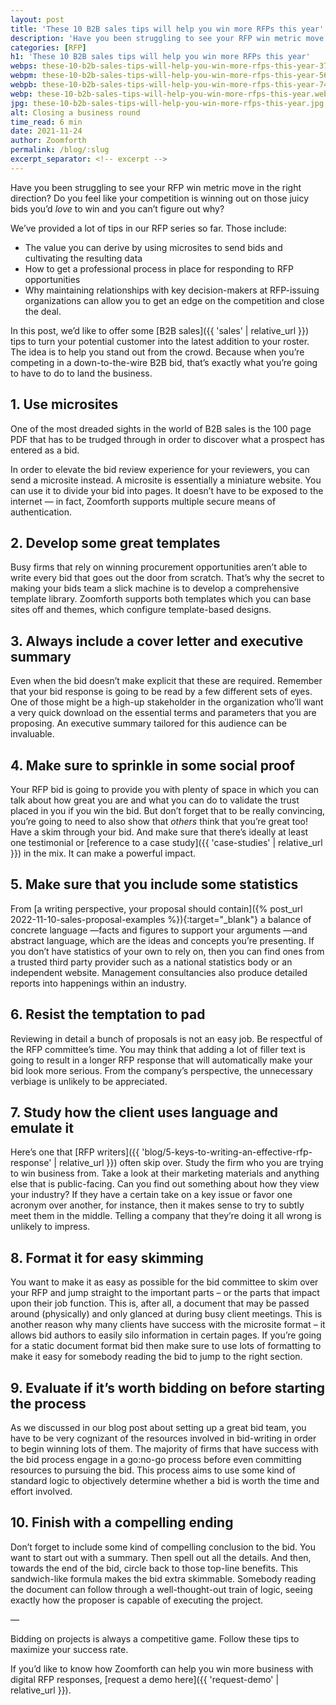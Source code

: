 ```yaml
---
layout: post
title: 'These 10 B2B sales tips will help you win more RFPs this year'
description: 'Have you been struggling to see your RFP win metric move in the right direction? Do you feel like your competition is winning out on those juicy bids you’d love to win and you can’t figure out why?'
categories: [RFP]
h1: 'These 10 B2B sales tips will help you win more RFPs this year'
webps: these-10-b2b-sales-tips-will-help-you-win-more-rfps-this-year-376.webp
webpm: these-10-b2b-sales-tips-will-help-you-win-more-rfps-this-year-564.webp
webpb: these-10-b2b-sales-tips-will-help-you-win-more-rfps-this-year-744.webp
webp: these-10-b2b-sales-tips-will-help-you-win-more-rfps-this-year.webp
jpg: these-10-b2b-sales-tips-will-help-you-win-more-rfps-this-year.jpg
alt: Closing a business round
time_read: 6 min
date: 2021-11-24
author: Zoomforth
permalink: /blog/:slug
excerpt_separator: <!-- excerpt -->
---
```

Have you been struggling to see your RFP win metric move in the right direction? Do you feel like your competition is winning out on those juicy bids you’d *love* to win and you can’t figure out why?
<!-- excerpt -->

We’ve provided a lot of tips in our RFP series so far. Those include:

* The value you can derive by using microsites to send bids and cultivating the resulting data
* How to get a professional process in place for responding to RFP opportunities
* Why maintaining relationships with key decision-makers at RFP-issuing organizations can allow you to get an edge on the competition and close the deal.

In this post, we’d like to offer some [B2B sales]({{ 'sales' | relative_url }}) tips to turn your potential customer into the latest addition to your roster. The idea is to help you stand out from the crowd. Because when you’re competing in a down-to-the-wire B2B bid, that’s exactly what you’re going to have to do to land the business.

## 1. Use microsites

One of the most dreaded sights in the world of B2B sales is the 100 page PDF that has to be trudged through in order to discover what a prospect has entered as a bid.

In order to elevate the bid review experience for your reviewers, you can send a microsite instead. A microsite is essentially a miniature website.  You can use it to divide your bid into pages. It doesn’t have to be exposed to the internet — in fact, Zoomforth supports multiple secure means of authentication.

## 2. Develop some great templates

Busy firms that rely on winning procurement opportunities aren’t able to write every bid that goes out the door from scratch. That’s why the secret to making your bids team a slick machine is to develop a comprehensive template library. Zoomforth supports both templates which you can base sites off and themes, which configure template-based designs.

## 3. Always include a cover letter and executive summary

Even when the bid doesn’t make explicit that these are required. Remember that your bid response is going to be read by a few different sets of eyes. One of those might be a high-up stakeholder in the organization who’ll want a very quick download on the essential terms and parameters that you are proposing. An executive summary tailored for this audience can be invaluable.

## 4. Make sure to sprinkle in some social proof

Your RFP bid is going to provide you with plenty of space in which you can talk about how great you are and what you can do to validate the trust placed in you if you win the bid. But don’t forget that to be really convincing, you’re going to need to also show that *others* think that you’re great too! Have a skim through your bid. And make sure that there’s ideally at least one testimonial or [reference to a case study]({{ 'case-studies' | relative_url }}) in the mix. It can make a powerful impact.

## 5. Make sure that you include some statistics

From [a writing perspective, your proposal should contain]({% post_url 2022-11-10-sales-proposal-examples %}){:target="_blank"} a balance of concrete language —facts and figures to support your arguments —and abstract language, which are the ideas and concepts you’re presenting. If you don’t have statistics of your own to rely on, then you can find ones from a trusted third party provider such as a national statistics body or an independent website. Management consultancies also produce detailed reports into happenings within an industry.

## 6. Resist the temptation to pad

Reviewing in detail a bunch of proposals is not an easy job. Be respectful of the RFP committee’s time. You may think that adding a lot of filler text is going to result in a longer RFP response that will automatically make your bid look more serious. From the company’s perspective, the unnecessary verbiage is unlikely to be appreciated.

## 7. Study how the client uses language and emulate it

Here’s one that [RFP writers]({{ 'blog/5-keys-to-writing-an-effective-rfp-response' | relative_url }}) often skip over. Study the firm who you are trying to win business from. Take a look at their marketing materials and anything else that is public-facing. Can you find out something about how they view your industry? If they have a certain take on a key issue or favor one acronym over another, for instance, then it makes sense to try to subtly meet them in the middle. Telling a company that they’re doing it all wrong is unlikely to impress.

## 8. Format it for easy skimming

You want to make it as easy as possible for the bid committee to skim over your RFP and jump straight to the important parts – or the parts that impact upon their job function. This is, after all, a document that may be passed around (physically) and only glanced at during busy client meetings. This is another reason why many clients have success with the microsite format – it allows bid authors to easily silo information in certain pages. If you’re going for a static document format bid then make sure to use lots of formatting to make it easy for somebody reading the bid to jump to the right section.

## 9. Evaluate if it’s worth bidding on before starting the process

As we discussed in our blog post about setting up a great bid team, you have to be very cognizant of the resources involved in bid-writing in order to begin winning lots of them. The majority of firms that have success with the bid process engage in a go:no-go process before even committing resources to pursuing the bid. This process aims to use some kind of standard logic to objectively determine whether a bid is worth the time and effort involved.

## 10. Finish with a compelling ending

Don’t forget to include some kind of compelling conclusion to the bid. You want to start out with a summary. Then spell out all the details. And then, towards the end of the bid, circle back to those top-line benefits. This sandwich-like formula makes the bid extra skimmable. Somebody reading the document can follow through a well-thought-out train of logic, seeing exactly how the proposer is capable of executing the project.

—

Bidding on projects is always a competitive game. Follow these tips to maximize your success rate.

If you’d like to know how Zoomforth can help you win more business with digital RFP responses, [request a demo here]({{ 'request-demo' | relative_url }}).
